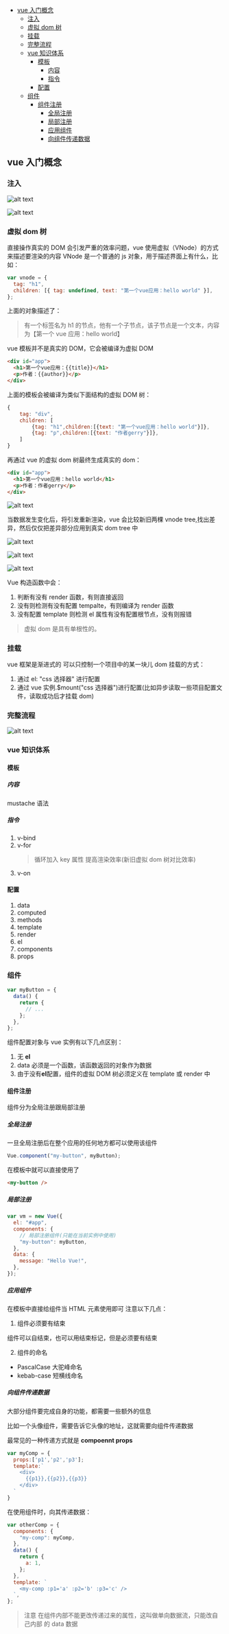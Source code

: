 - [vue 入门概念](#vue-入门概念)
  - [注入](#注入)
  - [虚拟 dom 树](#虚拟-dom-树)
  - [挂载](#挂载)
  - [完整流程](#完整流程)
  - [vue 知识体系](#vue-知识体系)
    - [模板](#模板)
      - [内容](#内容)
      - [指令](#指令)
    - [配置](#配置)
  - [组件](#组件)
    - [组件注册](#组件注册)
      - [全局注册](#全局注册)
      - [局部注册](#局部注册)
      - [应用组件](#应用组件)
      - [向组件传递数据](#向组件传递数据)

## vue 入门概念

### 注入

![alt text](image-2.png)

![alt text](image-1.png)

### 虚拟 dom 树

直接操作真实的 DOM 会引发严重的效率问题，vue 使用虚拟（VNode）的方式来描述要渲染的内容
VNode 是一个普通的 js 对象，用于描述界面上有什么，比如：

```js
var vnode = {
  tag: "h1",
  children: [{ tag: undefined, text: "第一个vue应用：hello world" }],
};
```

上面的对象描述了：

> 有一个标签名为 h1 的节点，他有一个子节点，该子节点是一个文本，内容为【第一个 vue 应用：hello world】

vue 模板并不是真实的 DOM，它会被编译为虚拟 DOM

```html
<div id="app">
  <h1>第一个vue应用：{{title}}</h1>
  <p>作者：{{author}}</p>
</div>
```

上面的模板会被编译为类似下面结构的虚拟 DOM 树：

```js
{
    tag: "div",
    children: [
        {tag: "h1",children:[{text: "第一个vue应用：hello world"}]},
        {tag: "p",children:[{text: "作者gerry"}]},
    ]
}
```

再通过 vue 的虚拟 dom 树最终生成真实的 dom：

```html
<div id="app">
  <h1>第一个vue应用：hello world</h1>
  <p>作者：作者gerry</p>
</div>
```

![alt text](image-3.png)

当数据发生变化后，将引发重新渲染，vue 会比较新旧两棵 vnode tree,找出差异，然后仅仅把差异部分应用到真实 dom tree 中

![alt text](reactive.gif)

![alt text](image-4.png)

![alt text](image-5.png)

Vue 构造函数中会：

1. 判断有没有 render 函数，有则直接返回
2. 没有则检测有没有配置 tempalte，有则编译为 render 函数
3. 没有配置 template 则检测 el 属性有没有配置根节点，没有则报错

> 虚拟 dom 是具有单根性的。

### 挂载

vue 框架是渐进式的 可以只控制一个项目中的某一块儿 dom
挂载的方式：

1. 通过 el: "css 选择器" 进行配置
2. 通过 vue 实例.$mount("css 选择器")进行配置(比如异步读取一些项目配置文件，读取成功后才挂载 dom)

### 完整流程

![alt text](image-6.png)

### vue 知识体系

#### 模板

##### 内容

mustache 语法

##### 指令

1. v-bind
2. v-for
   > 循环加入 key 属性 提高渲染效率(新旧虚拟 dom 树对比效率)
3. v-on

#### 配置

1. data
2. computed
3. methods
4. template
5. render
6. el
7. components
8. props

### 组件

```js
var myButton = {
  data() {
    return {
      // ...
    };
  },
};
```

组件配置对象与 vue 实例有以下几点区别：

1. 无 **el**
2. data 必须是一个函数，该函数返回的对象作为数据
3. 由于没有**el**配置，组件的虚拟 DOM 树必须定义在 template 或 render 中

#### 组件注册

组件分为全局注册跟局部注册

##### 全局注册

一旦全局注册后在整个应用的任何地方都可以使用该组件

```js
Vue.component("my-button", myButton);
```

在模板中就可以直接使用了

```html
<my-button />
```

##### 局部注册

```js
var vm = new Vue({
  el: "#app",
  components: {
    // 局部注册组件(只能在当前实例中使用)
    "my-button": myButton,
  },
  data: {
    message: "Hello Vue!",
  },
});
```

##### 应用组件

在模板中直接给组件当 HTML 元素使用即可
注意以下几点：

1. 组件必须要有结束

组件可以自结束，也可以用结束标记，但是必须要有结束

2. 组件的命名

- PascalCase 大驼峰命名
- kebab-case 短横线命名

##### 向组件传递数据

大部分组件要完成自身的功能，都需要一些额外的信息

比如一个头像组件，需要告诉它头像的地址，这就需要向组件传递数据

最常见的一种传递方式就是 **compoennt props**

```js
var myComp = {
  props:['p1','p2','p3'];
  template:`
    <div>
      {{p1}},{{p2}},{{p3}}
    </div>
  `
}
```

在使用组件时，向其传递数据：

```js
var otherComp = {
  components: {
    "my-comp": myComp,
  },
  data() {
    return {
      a: 1,
    };
  },
  template: `
    <my-comp :p1='a' :p2='b' :p3='c' />
  `,
};
```

> 注意 在组件内部不能更改传递过来的属性，这叫做单向数据流，只能改自己内部 的 data 数据
